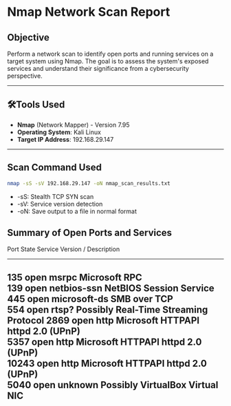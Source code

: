 # Nmap Network Scan Report

## Objective
Perform a network scan to identify open ports and running services on a target system using Nmap. The goal is to assess the system's exposed services and understand their significance from a cybersecurity perspective.

---

## 🛠Tools Used
- **Nmap** (Network Mapper) - Version 7.95
- **Operating System**: Kali Linux
- **Target IP Address**: 192.168.29.147

---

## Scan Command Used
```bash
nmap -sS -sV 192.168.29.147 -oN nmap_scan_results.txt
```
- -sS: Stealth TCP SYN scan
- -sV: Service version detection
- -oN: Save output to a file in normal format


## Summary of Open Ports and Services
 Port   State  Service       Version / Description                 
 -----  -----  ------------  ------------------------------------- 
 135    open   msrpc         Microsoft RPC                         
 139    open   netbios-ssn   NetBIOS Session Service               
 445    open   microsoft-ds  SMB over TCP                          
 554    open   rtsp?         Possibly Real-Time Streaming Protocol 
 2869   open   http          Microsoft HTTPAPI httpd 2.0 (UPnP)    
 5357   open   http          Microsoft HTTPAPI httpd 2.0 (UPnP)    
 10243  open   http          Microsoft HTTPAPI httpd 2.0 (UPnP)    
 5040   open   unknown       Possibly VirtualBox Virtual NIC       
 ---
